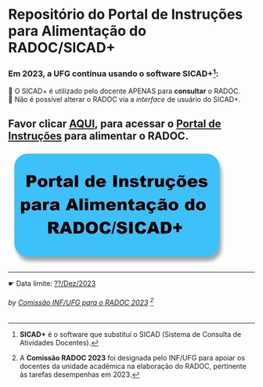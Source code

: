 # Repositório do Portal de Instruções para Alimentação do RADOC/SICAD+

### Em 2023, a UFG continua usando o software **SICAD+**[^1]:<br>

🔵 O SICAD+ é utilizado pelo docente APENAS para **consultar** o RADOC.<br>
🔵 Não é possível alterar o RADOC via a _interface_ de usuário do SICAD+.

## Favor clicar [<ins>AQUI</ins>](./doc/painel.md#painel-visao-geral/), para acessar o <ins>Portal de Instruções</ins> para alimentar o RADOC.

[![](/media/readme-acesso-portal.jpg)](./doc/painel.md#painel-visao-geral/)



---

&#x261B; Data limite: <ins>??/Dez/2023</ins>

###### *by [Comissão INF/UFG para o RADOC 2023](./doc/x-index.md#comissão-radoc-2023)* [^2]
[^1]: **SICAD+** é o software que substitui o SICAD (Sistema de Consulta de Atividades Docentes).
[^2]: A **Comissão RADOC 2023** foi designada pelo INF/UFG para apoiar os docentes da unidade acadêmica na elaboração do RADOC, pertinente às tarefas desempenhas em 2023.
